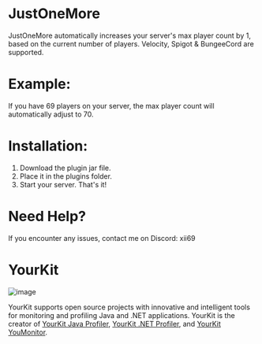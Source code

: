 # JustOneMore

JustOneMore automatically increases your server's max player count by 1, based on the current number of players.
Velocity, Spigot & BungeeCord are supported.

# Example:

If you have 69 players on your server, the max player count will automatically adjust to 70.

# Installation:

1. Download the plugin jar file.
2. Place it in the plugins folder.
3. Start your server. That's it!

# Need Help?

If you encounter any issues, contact me on Discord: xii69

# YourKit

![image](https://github.com/user-attachments/assets/72ef1578-3cd7-4fc3-9b35-001d52c19204)

YourKit supports open source projects with innovative and intelligent tools
for monitoring and profiling Java and .NET applications.
YourKit is the creator of <a href="https://www.yourkit.com/java/profiler/">YourKit Java Profiler</a>,
<a href="https://www.yourkit.com/dotnet-profiler/">YourKit .NET Profiler</a>,
and <a href="https://www.yourkit.com/youmonitor/">YourKit YouMonitor</a>.
